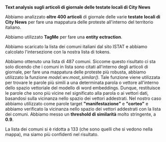 **Text analysis sugli articoli di giornale delle testate locali di City News**

Abbiamo analizzato __oltre 400 articoli__ di giornale delle varie __testate locali di City News__ per fare una mappatura delle proteste all'interno del territorio italiano.

Abbiamo utilizzato __TagMe__ per fare una __entity ectraction__.

Abbiamo scaricato la lista dei comuni italiani dal sito ISTAT e abbiamo calcolato l'intersezione con la nostra lista di tokens. 

Abbiamo ottenuto una lista di 487 comuni. Siccome questo risultato ci sta solo dicendo che i comuni in lista sono citati all'interno degli articoli di giornale, per fare una mappatura delle proteste più robusta, abbiamo utilizzato la funzione _model.wv.most_similar()_. Tale funzione viene utilizzata per trovare le parole più simili a una determinata parola o vettore all'interno dello spazio vettoriale del modello di word embeddings. Dunque, restituisce le parole che sono più vicine nel significato alla parola o ai vettori dati, basandosi sulla vicinanza nello spazio dei vettori addestrati. Nel nostro caso abbiamo utilizzato come parole target __"manifestazione"__ e __"corteo"__ e abbiamo verificato la vicinanza nello spazio dei vettori addestrati con la lista dei comuni. Abbiamo messo un __threshold di similarità__ molto stringente, a __0.9__.

La lista dei comuni si è ridotta a 133 (che sono quelli che si vedono nella mappa), ma siamo più confidenti nel risultato.






